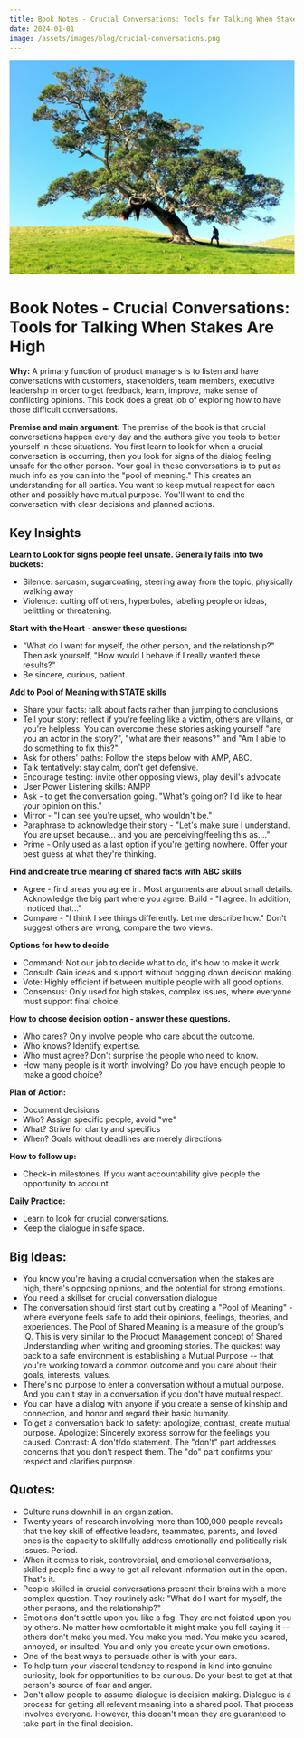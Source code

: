 ```yaml
---
title: Book Notes - Crucial Conversations: Tools for Talking When Stakes Are High
date: 2024-01-01
image: /assets/images/blog/crucial-conversations.png
---
```


<img src="/assets/images/blog/tree.jpg" alt="Think Like a Tree" class="blog-image">

# Book Notes - Crucial Conversations: Tools for Talking When Stakes Are High

**Why:** A primary function of product managers is to listen and have conversations with customers, stakeholders, team members, executive leadership in order to get feedback, learn, improve, make sense of conflicting opinions. This book does a great job of exploring how to have those difficult conversations.

**Premise and main argument:** The premise of the book is that crucial conversations happen every day and the authors give you tools to better yourself in these situations. You first learn to look for when a crucial conversation is occurring, then you look for signs of the dialog feeling unsafe for the other person. Your goal in these conversations is to put as much info as you can into the "pool of meaning." This creates an understanding for all parties. You want to keep mutual respect for each other and possibly have mutual purpose. You'll want to end the conversation with clear decisions and planned actions.
​
 ## Key Insights

**Learn to Look for signs people feel unsafe. Generally falls into two buckets:**
- Silence: sarcasm, sugarcoating, steering away from the topic, physically walking away​
- Violence: cutting off others, hyperboles, labeling people or ideas, belittling or threatening.

**Start with the Heart - answer these questions:**
- ​​"What do I want for myself, the other person, and the relationship?" Then ask yourself, "How would I behave if I really wanted these results?"
- Be sincere, curious, patient.

**Add to Pool of Meaning with STATE skills**
- Share your facts: talk about facts rather than jumping to conclusions
- Tell your story: reflect if you're feeling like a victim, others are villains, or you're helpless. You can overcome these stories asking yourself "are you an actor in the story?", "what are their reasons?" and "Am I able to do something to fix this?"
- Ask for others' paths: Follow the steps below with AMP, ABC.
- Talk tentatively: stay calm, don't get defensive.
- Encourage testing: invite other opposing views, play devil's advocate
- User Power Listening skills: AMPP
- Ask - to get the conversation going. "What's going on? I'd like to hear your opinion on this."
- Mirror - "I can see you're upset, who wouldn't be."
- Paraphrase to acknowledge their story - "Let's make sure I understand. You are upset because... and you are perceiving/feeling this as...."
- Prime - Only used as a last option if you're getting nowhere. Offer your best guess at what they're thinking.

**Find and create true meaning of shared facts with ABC skills**
- Agree - find areas you agree in. Most arguments are about small details. Acknowledge the big part where you agree.
Build - "I agree. In addition, I noticed that..."
- Compare - "I think I see things differently. Let me describe how." Don't suggest others are wrong, compare the two views.

**Options for how to decide**
- Command: Not our job to decide what to do, it's how to make it work.
- Consult: Gain ideas and support without bogging down decision making.
- Vote: Highly efficient if between multiple people with all good options.
- Consensus: Only used for high stakes, complex issues, where everyone must support final choice.

**How to choose decision option - answer these questions.**
- Who cares? Only involve people who care about the outcome.
- Who knows? Identify expertise.
- Who must agree? Don't surprise the people who need to know.
- How many people is it worth involving? Do you have enough people to make a good choice?

**Plan of Action:**
- Document decisions
- Who? Assign specific people, avoid "we"
- What? Strive for clarity and specifics
- When? Goals without deadlines are merely directions

**How to follow up:**
- Check-in milestones. If you want accountability give people the opportunity to account.

**Daily Practice:**
- Learn to look for crucial conversations.
- Keep the dialogue in safe space.

## ​Big Ideas:
- You know you're having a crucial conversation when the stakes are high, there's opposing opinions, and the potential for strong emotions.​​​
- You need a skillset for crucial conversation dialogue
- The conversation should first start out by creating a "Pool of Meaning" - where everyone feels safe to add their opinions, feelings, theories, and experiences. The Pool of Shared Meaning is a measure of the group's IQ. This is very similar to the Product Management concept of Shared Understanding when writing and grooming stories.
The quickest way back to a safe environment is establishing a Mutual Purpose -- that you're working toward a common outcome and you care about their goals, interests, values.
- There's no purpose to enter a conversation without a mutual purpose. And you can't stay in a conversation if you don't have mutual respect.
- You can have a dialog with anyone if you create a sense of kinship and connection, and honor and regard their basic humanity.
- To get a conversation back to safety: apologize, contrast, create mutual purpose. Apologize: Sincerely express sorrow for the feelings you caused.​ Contrast: A don't/do statement. The "don't" part addresses concerns that you don't respect them. The "do" part confirms your respect and clarifies purpose.


## Quotes:
- Culture runs downhill in an organization.
- Twenty years of research involving more than 100,000 people reveals that the key skill of effective leaders, teammates, parents, and loved ones is the capacity to skillfully address emotionally and politically risk issues. Period.
- When it comes to risk, controversial, and emotional conversations, skilled people find a way to get all relevant information out in the open. That's it.
- People skilled in crucial conversations present their brains with a more complex question. They routinely ask: "What do I want for myself, the other persons, and the relationship?"
- Emotions don't settle upon you like a fog. They are not foisted upon you by others. No matter how comfortable it might make you fell saying it -- others don't make you mad. You make you mad. You make you scared, annoyed, or insulted. You and only you create your own emotions.
- One of the best ways to persuade other is with your ears.
- To help turn your visceral tendency to respond in kind into genuine curiosity, look for opportunities to be curious. Do your best to get at that person's source of fear and anger.
- Don't allow people to assume dialogue is decision making. Dialogue is a process for getting all relevant meaning into a shared pool. That process involves everyone. However, this doesn't mean they are guaranteed to take part in the final decision.
